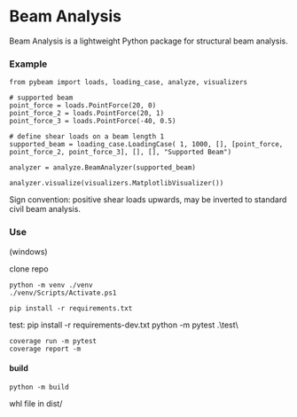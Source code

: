 # Beam Analysis

Beam Analysis is a lightweight Python package for structural beam analysis.

### Example

    from pybeam import loads, loading_case, analyze, visualizers

    # supported beam
    point_force = loads.PointForce(20, 0)
    point_force_2 = loads.PointForce(20, 1)
    point_force_3 = loads.PointForce(-40, 0.5)

    # define shear loads on a beam length 1
    supported_beam = loading_case.LoadingCase( 1, 1000, [], [point_force, point_force_2, point_force_3], [], [], "Supported Beam")

    analyzer = analyze.BeamAnalyzer(supported_beam)

    analyzer.visualize(visualizers.MatplotlibVisualizer())


Sign convention: positive shear loads upwards, may be inverted to standard civil beam analysis.

### Use
(windows)

clone repo

    python -m venv ./venv
    ./venv/Scripts/Activate.ps1

    pip install -r requirements.txt
    

test:
    pip install -r requirements-dev.txt
    python -m pytest .\test\

    coverage run -m pytest
    coverage report -m

#### build

    python -m build

whl file in dist/

